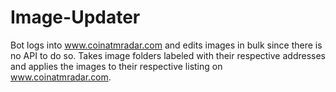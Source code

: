 # Image-Updater

Bot logs into www.coinatmradar.com and edits images in bulk since there is no API to do so. Takes image folders labeled with their respective addresses and applies the images to their respective listing on www.coinatmradar.com.
